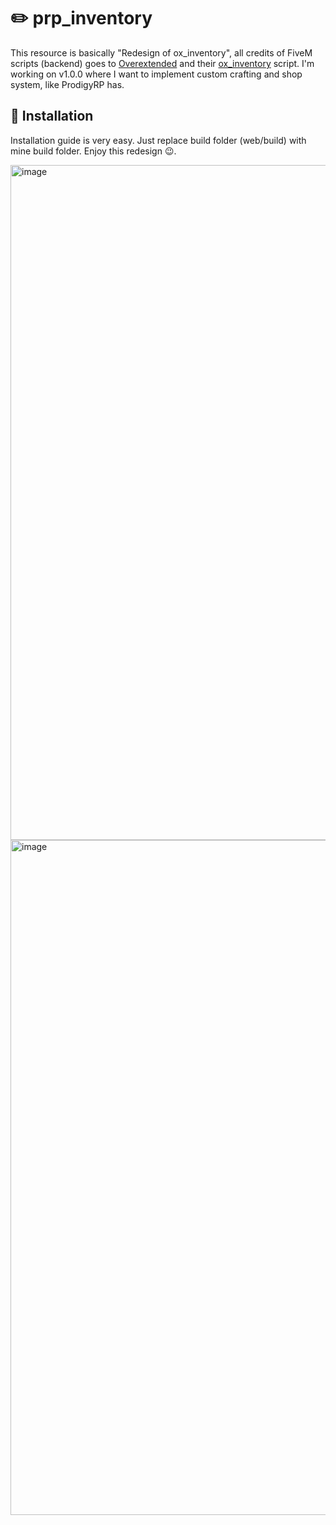 # ✏️ prp_inventory
This resource is basically "Redesign of ox_inventory", all credits of FiveM scripts (backend) goes to [Overextended](https://github.com/overextended) and their [ox_inventory](https://github.com/overextended/ox_inventory) script. I'm working on v1.0.0 where I want to
implement custom crafting and shop system, like ProdigyRP has.
## 📃 Installation
Installation guide is very easy. Just replace build folder (web/build) with mine build folder. Enjoy this redesign 😉.

<img width="1920" height="1080" alt="image" src="https://github.com/user-attachments/assets/6f5daf94-0f3d-4c9b-ac0d-b9939f6bcd44" />
<img width="1920" height="1080" alt="image" src="https://github.com/user-attachments/assets/434c6095-13cc-43a7-b148-5e1c6a4248d4" />
